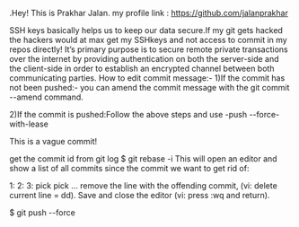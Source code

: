 .Hey!
This is Prakhar Jalan.
my profile link : https://github.com/jalanprakhar

SSH keys basically helps us to keep our data secure.If my git gets hacked the hackers would at max get my SSHkeys and not access to commit in my repos directly!
It’s primary purpose is to secure remote private transactions over the internet by providing authentication on both the server-side and the client-side in order to establish an encrypted channel between both communicating parties. 
How to edit commit message:-
1)If the commit has not been pushed:-
 you can amend the commit message with the git commit --amend command.

2)If the commit is pushed:Follow the above steps and use -push --force-with-lease


This is a vague commit!

get the commit id from git log
$ git rebase -i <commitId>
This will open an editor and show a list of all commits since the commit we want to get rid of:

1: 
2: 
3: 
pick <commitId>
pick <commitId1>
...
remove the line with the offending commit, (vi: delete current line = dd). Save and close the editor (vi: press :wq and return).

$ git push --force